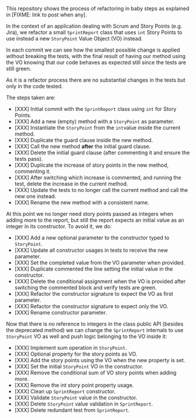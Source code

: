 This repository shows the process of refactoring in baby steps as explained in [FIXME: link to post when any].

In the context of an application dealing with Scrum and Story Points (e.g. Jira), we refactor a small `SprintReport`
class that uses `int` Story Points to use instead a new `StoryPoint` Value Object (VO) instead.

In each commit we can see how the smallest possible change is applied without breaking the tests, with the final result
of having our method using the VO knowing that our code behaves as expected still since the tests are still green.

As it is a refactor process there are no substantial changes in the tests but only in the code tested.

The steps taken are:

* [XXX] Initial commit with the `SprintReport` class using `int` for Story Points.
* [XXX] Add a new (empty) method with a `StoryPoint` as parameter.
* [XXX] Instantiate the `StoryPoint` from the `int`value inside the current method.
* [XXX] Duplicate the guard clause inside the new method.
* [XXX] Call the new method **after** the initial guard clause.
* [XXX] Delete the initial guard clause (after commenting it and ensure the tests pass).
* [XXX] Duplicate the increase of story points in the new method, commenting it.
* [XXX] After switching which increase is commented, and running the test, delete the increase in the current method.
* [XXX] Update the tests to no longer call the current method and call the new one instead.
* [XXX] Rename the new method with a consistent name.

At this point we no longer need story points passed as integers when adding more to the report, but still the report expects an initial value as an integer in its constructor. To avoid it, we do:

* [XXX] Add a new optional parameter to the constructor typed to `StoryPoint`.
* [XXX] Update all constructor usages in tests to receive the new parameter.
* [XXX] Set the completed value from the VO parameter when provided.
* [XXX] Duplicate commented the line setting the initial value in the constructor.
* [XXX] Delete the conditional assignment when the VO is provided after switching the commented block and verify tests are green.
* [XXX] Refactor the constructor signature to expect the VO as first parameter.
* [XXX] Refactor the constructor signature to expect only the VO.
* [XXX] Rename constructor parameter.

Now that there is no reference to integers in the class public API (besides the deprecated method) we can change the `SprintReport` internals to use `StoryPoint` VO as well and push logic belonging to the VO inside it:

* [XXX] Implement sum operation in `StoryPoint`.
* [XXX] Optional property for the story points as VO.
* [XXX] Add the story points using the VO when the new property is set.
* [XXX] Set the initial `StoryPoint` VO in the constructor.
* [XXX] Remove the conditional sum of VO story points when adding more.
* [XXX] Remove the int story point property usage.
* [XXX] Clean up `SprintReport` constructor.
* [XXX] Validate `StoryPoint` value in the constructor.
* [XXX] Delete `StoryPoint` value validation in `SprintReport`.
* [XXX] Delete redundant test from `SprintReport`.




